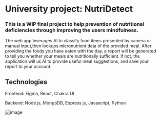 # University project: NutriDetect

### This is a WIP final project to help prevention of nutritional deficiencies through improving the users mindfulness.

The web app leverages AI to classify food items presented by camera or manual input,then lookups micronutrient data of the provided meal. After providing the foods you have eaten with the day, a report will be generated to tell you whether your meals are nutritionally sufficient. If not, the application will us AI to provide useful meal suggestions, and save your report to your account.

## Technologies
Frontend: Figma, React, Chakra UI 

Backend: Node.js, MongoDB, Express.js, Javascript, Python

![image](https://github.com/GabrielRJn/nutriplan/assets/88378835/0f0e6595-242f-4842-9efc-86f67aebb105)
